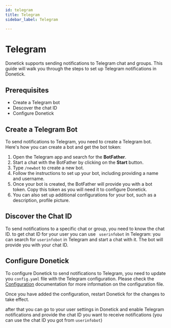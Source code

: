 ```yaml
---
id: telegram
title: Telegram
sidebar_label: Telegram

---
```


# Telegram

Donetick supports sending notifications to Telegram chat and groups. This guide will walk you through the steps to set up Telegram notifications in Donetick.

## Prerequisites

- Create a Telegram bot
- Descover the chat ID
- Configure Donetick

## Create a Telegram Bot

To send notifications to Telegram, you need to create a Telegram bot. Here's how you can create a bot and get the bot token:

1. Open the Telegram app and search for the **BotFather**.
2. Start a chat with the BotFather by clicking on the **Start** button.
3. Type `/newbot` to create a new bot.
4. Follow the instructions to set up your bot, including providing a name and username.
5. Once your bot is created, the BotFather will provide you with a bot token. Copy this token as you will need it to configure Donetick.
6. You can also set up additional configurations for your bot, such as a description, profile picture.


## Discover the Chat ID

To send notifications to a specific chat or group, you need to know the chat ID. to get chat ID for your user you can use ` userinfobot` in Telegram:
you can search for `userinfobot` in Telegram and start a chat with it. The bot will provide you with your chat ID.


## Configure Donetick

To configure Donetick to send notifications to Telegram, you need to update you `config.yaml` file with the Telegram configuration. Please check the [Configuration](../getting-started/configration#telegram) documentation for more information on the configuration file.

Once you have added the configuration, restart Donetick for the changes to take effect.

after that you can go to your user settings in Donetick and enable Telegram notifications and provide the chat ID you want to receive notifications (you can use the chat ID you got from `userinfobot`)

